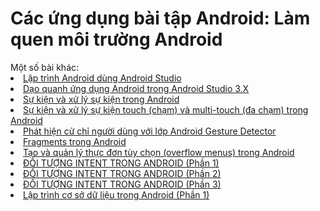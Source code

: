 <h1>Các ứng dụng bài tập Android: Làm quen môi trường Android</h1>
<a>Một số bài khác:</a>

<li><a href="https://github.com/DuongNhatMinh/LamQuenAndroid">Lập trình Android dùng Android Studio</a></li>
<li><a href="https://github.com/DuongNhatMinh/AndroidStudio3.X">Dạo quanh ứng dụng Android trong Android Studio 3.X</a></li>
<li><a href="https://github.com/DuongNhatMinh/BasicView">Sự kiện và xử lý sự kiện trong Android</a></li>
<li><a href="https://github.com/DuongNhatMinh/MotionEvent">Sự kiện và xử lý sự kiện touch (chạm) và multi-touch (đa chạm) trong Android</a></li>
<li><a href="https://github.com/DuongNhatMinh/CommonGestures">Phát hiện cử chỉ người dùng với lớp Android Gesture Detector</a></li>
<li><a href="https://github.com/DuongNhatMinh/Fragments">Fragments trong Android</a></li>
<li><a href="https://github.com/DuongNhatMinh/MenuExample">Tạo và quản lý thực đơn tùy chọn (overflow menus) trong Android</a></li>
<li><a href="https://github.com/DuongNhatMinh/ExplicitIntent">ĐỐI TƯỢNG INTENT TRONG ANDROID (Phần 1)</a></li>
<li><a href="https://github.com/DuongNhatMinh/ImplicitIntent">ĐỐI TƯỢNG INTENT TRONG ANDROID (Phần 2)</a></li>
<li><a href="https://github.com/DuongNhatMinh/SendBroadcast">ĐỐI TƯỢNG INTENT TRONG ANDROID (Phần 3)</a></li>
<li><a href="https://github.com/DuongNhatMinh/SQLiteDemoApplication">Lập trình cơ sở dữ liệu trong Android (Phần 1)</a></li>

